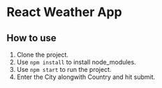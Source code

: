 # React Weather App

## How to use 
1. Clone the project.
2. Use ```npm install``` to install node_modules.
3. Use ```npm start``` to run the project.
4. Enter the City alongwith Country and hit submit.
